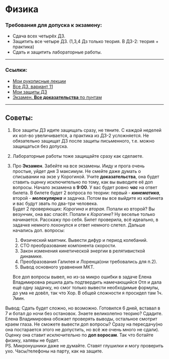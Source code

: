 # Физика
### Требования для допуска к экзамену:
- Сдача всех четырёх ДЗ.
- Защитить все четыре ДЗ. (1,3,4 Дз только теория. В ДЗ-2: теория + практика)
- Сдать и защитить лабораторные работы.

---
### Ссылки:
- [Мои рукописные лекции](https://github.com/DimaPermyakov/IU5/blob/main/Term-2/%D0%A4%D0%B8%D0%B7%D0%B8%D0%BA%D0%B0/%D0%A0%D1%83%D0%BA%D0%BE%D0%BF%D0%B8%D1%81%D0%BD%D0%B0%D1%8F%20%D0%BB%D0%B5%D0%BA%D1%86%D0%B8%D1%8F.pdf)
- [Все ДЗ, вариант 11](https://github.com/DimaPermyakov/IU5/blob/main/Term-2/%D0%A4%D0%B8%D0%B7%D0%B8%D0%BA%D0%B0/%D0%94%D0%97.%D0%92%D0%B0%D1%80-11.pdf)
- [Мои защиты ДЗ](https://github.com/DimaPermyakov/IU5/blob/main/Term-2/%D0%A4%D0%B8%D0%B7%D0%B8%D0%BA%D0%B0/%D0%97%D0%B0%D1%89%D0%B8%D1%82%D0%B0%20%D0%94%D0%97.pdf)
- [Экзамен. **Все доказательства** по пунтам ](https://github.com/DimaPermyakov/IU5/blob/main/Term-2/%D0%A4%D0%B8%D0%B7%D0%B8%D0%BA%D0%B0/%D0%AD%D0%BA%D0%B7.%D0%94%D0%BE%D0%BA-%D0%B2%D0%B0.pdf)
---
## Советы:
1. Все защиты ДЗ идите защищать сразу, не тяните. С каждой неделей их кол-во увеличивается, а практика из ДЗ-2 усложняется. Не обязательно защищат ДЗ после защиты письменного, т.е. можно защищаться без допуска.
2. Лабораторные работы тоже защищайте сразу как сделаете.
3. Про **Экзамен**. Забейте на все экзамены. Ииду и прога очень простые, уйдет дня 3 максимум. Не смейте даже думать о списывании на экзе у Корогиной. Учите **доказательства**, она будет ставить оценку исключительно по тому, как вы выводите её доп вопросы. Начало экзамена в **9:00**. У вас будет ровно ***час*** на ответ билета. В билете будет 2 вопроса по теории: первый - ***кинематика***, второй - ***молекулярка*** и задачка. Потом вы все выйдите из кабинета и вас будут звать по два-три человека.<br>
Будет 2 проверяющих: *Корогина* и *вторая*. Попали ко второй? Вы везунчик, она вас спасёт. Попали к *Корогине*? Ну веселье только начинается. Расскажу про себя. Билет проверила, всё идеально, в задачке немного лохонулся и ответ немного слетел.
Дальше начались доп. вопросы: <br>
    1. Физический маятник. Вывести дифур и период колебаний. <br>
    2.  СТО преобразование компонента скорости.<br>
    3. Закон изменения кинетической энергии в релятивисткой динамике.<br>
    4. Преобразования Галилея и Лоренца(они требовались для п.2).
    5. Вывод основного уравнения МКТ. <br>

    Все доп вопросы вывел, но из-за микро ошибки в задаче Елена Владимировна решила дать подтвердить намечающийся Отл и дала ещё одну задачку, но смог только вывести необходимые формулы, до ума не довёл, так что Хор.
    В общей сложности я просидел там 1ч. 7мин. <br>

Вывод: Сдать будет сложно, но возможно. Готовился 6 дней, вставал в 7 и ботал до ночи без остановок. Знаете великолепно теорию? Сдадите. Елена Владимировна обожает проверять выводы, остальное смотрит краем глаза. Не сможете вывести доп вопросы? Сразу на пересдачу(но она постарается этого не допустить, но всё же очень много не сдали). Оценку она ставит исключительно по **доп воросам**. Так что ботайте физику, халявы не будет. <br>
PS. Микронушники даже не думайте. Ставят глушилки и могу проверить ухо. Часы/телефоны на парту, как на защите.
